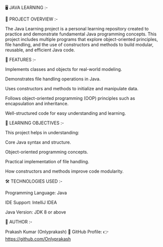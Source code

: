 🖥️ JAVA LEARNING :-

📘 PROJECT OVERVIEW :-

The Java Learning project is a personal learning repository created to practice and demonstrate fundamental Java programming concepts.
This project includes multiple programs that explore object-oriented principles, file handling, and the use of constructors and methods to build modular, reusable, and efficient Java code.

🚀 FEATURES :-

Implements classes and objects for real-world modeling.

Demonstrates file handling operations in Java.

Uses constructors and methods to initialize and manipulate data.

Follows object-oriented programming (OOP) principles such as encapsulation and inheritance.

Well-structured code for easy understanding and learning.

🧠 LEARNING OBJECTIVES :-

This project helps in understanding:

Core Java syntax and structure.

Object-oriented programming concepts.

Practical implementation of file handling.

How constructors and methods improve code modularity.

🛠️ TECHNOLOGIES USED :-

Programming Language: Java

IDE Support: IntelliJ IDEA

Java Version: JDK 8 or above

👤 AUTHOR :-

Prakash Kumar (Onlyprakash)
📎 GitHub Profile:
👉 https://github.com/Onlyprakash
